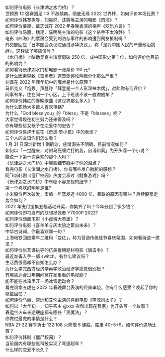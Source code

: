 如何评价电影《长津湖之水门桥》？  
世预赛 12 强赛国足 1:3 不敌越南，彻底无缘 2022 世界杯，如何评价本场比赛？  
如何评价韩寒执导，刘昊然、沈腾等主演的电影《四海》？  
如何评价姜昆、戴志诚在 2022 年春晚表演的相声《欢乐方言》？  
如何评价马丽、魏翔、陈明昊主演的电影《这个杀手不太冷静》？  
电影《四海》的票房会受到刘浩存事件的影响遭到网友抵制吗？  
外交部回应「日本国会众议院通过涉华决议」，称「是对中国人民的严重政治挑衅」，这释放了哪些信号？  
《水门桥》上映助吴京主演票房破 250 亿，成中国影史第 1 位，如何评价他目前的影响力？  
如何看待长津湖水门桥电影一张票价 110 元?  
是什么因素导致《孤勇者》这首歌评论两极分化那么严重？  
刘谦在 2022 年拜年纪中的魔术是什么原理？  
马斯克又「炮轰」拜登称「拜登是一个人形湿袜木偶」，对此你有何评价？  
同事有车，住在同一个小区，上下班该不该一直蹭他车？  
如何评价韩红的春晚歌曲《这世界那么多人》？  
为什么职场大多数人喜欢甩锅?  
为什么「God bless you」的「bless」不是「blesses」呢？  
大家觉得现在初三努力还来得及吗？  
你有哪些给女孩子在恋爱中的忠告？  
如何评价易烊千玺在《奇迹·笨小孩》中的表现？  
三个人的友谊你们怎么看？  
1 月 31 日深圳新增 1 例确诊，疫情源头不明确，目前情况如何？  
如何以「一觉醒来，对驸马死缠烂打的我，自请和离」为开头写一个小说？  
能说一下第一次喜欢的那个人吗？  
《长津湖之水门桥》中哪些细节戳中了你的泪点？  
看完电影《长津湖之水门桥》，你有哪些发自肺腑的感想？  
网飞新韩剧《僵尸校园》热度会超过《鱿鱼游戏》吗？  
《长津湖之水门桥》中有哪不容忽视的细节？  
第一个喜欢的明星是谁?  
小米股价再次破发，市值一年蒸发近 4000 亿，暴跌的原因有哪些？后续股票走势会如何？  
2022 年支付宝集五福活动开奖，你集齐了吗？今年分到了多少钱？  
如何评价即将发布的联想拯救者 Y7000P 2022?  
如何评价动画电影《小虎墩大英雄》？  
如何评价电影《喜羊羊与灰太狼之筐出未来》？  
中华古诗词，你最喜欢哪一句？  
上海地铁回应乘车二维码「变红」，称为营造传统佳节喜庆氛围，如何看待这一做法？  
如何评价张艺谋执导的抗美援朝题材电影《狙击手》？  
最近准备入手一部 switch，有什么建议吗？  
生活费很高却不自知怎么办？  
为什么学完西方经济学再学政治经济学感觉很别扭？  
有哪些适合过年期间窝在家里看的电视剧？  
能不能在冰箱里开一场冰雪运动会？  
看完温拿五虎在 2022 年春晚舞台表演的经典串烧，你有什么感受？唤起了你的哪些回忆？  
如何评价马丽、常远和艾伦主演的喜剧电影《李茂扮太子》？  
如何以「大年初一，知乎答主 @xxx 突然出现在我家」为开头写一个故事？  
春运坐火车长途硬座都有哪些「黑魔法」？  
你做过最虎的事情是什么？  
NBA 21-22 赛季勇士 122:108 火箭取 6 连胜，库里 40+5+9，如何评价这场比赛？  
如何评价韩剧《僵尸校园》？  
当前国内有哪些黑科技实现了弯道超车？  
什么样的恋爱不长久？  
